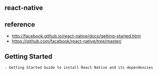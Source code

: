 ## react-native

## reference 
  - http://facebook.github.io/react-native/docs/getting-started.html 
  - https://github.com/facebook/react-native/tree/master/ 

## Getting Started
	
	- Getting Started Guide to install React Native and its dependencies 
	
		


